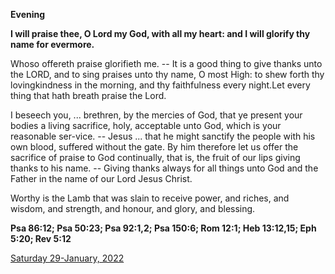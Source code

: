 **Evening**

**I will praise thee, O Lord my God, with all my heart: and I will glorify thy name for evermore.**
 
Whoso offereth praise glorifieth me. -- It is a good thing to give thanks unto the LORD, and to sing praises unto thy name, O most High: to shew forth thy lovingkindness in the morning, and thy faithfulness every night.Let every thing that hath breath praise the Lord.
 
I beseech you, ... brethren, by the mercies of God, that ye present your bodies a living sacrifice, holy, acceptable unto God, which is your reasonable ser-vice. -- Jesus ... that he might sanctify the people with his own blood, suffered without the gate. By him therefore let us offer the sacrifice of praise to God continually, that is, the fruit of our lips giving thanks to his name. -- Giving thanks always for all things unto God and the Father in the name of our Lord Jesus Christ.
 
Worthy is the Lamb that was slain to receive power, and riches, and wisdom, and strength, and honour, and glory, and blessing.  

**Psa 86:12; Psa 50:23; Psa 92:1,2; Psa 150:6; Rom 12:1; Heb 13:12,15; Eph 5:20; Rev 5:12**

[Saturday 29-January, 2022](https://t.me/daily_light)
